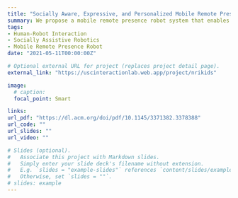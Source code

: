 ```yaml
---
title: "Socially Aware, Expressive, and Personalized Mobile Remote Presence: Co-Robots as Gateways to Access to K-12 In-School Education"
summary: We propose a mobile remote presence robot system that enables children who cannot go to school in person for social and medical reasons to access in-school education.
tags:
- Human-Robot Interaction
- Socially Assistive Robotics
- Mobile Remote Presence Robot
date: "2021-05-11T00:00:00Z"

# Optional external URL for project (replaces project detail page).
external_link: "https://uscinteractionlab.web.app/project/nrikids"

image:
  # caption: 
  focal_point: Smart

links:
url_pdf: "https://dl.acm.org/doi/pdf/10.1145/3371382.3378388"
url_code: ""
url_slides: ""
url_video: ""

# Slides (optional).
#   Associate this project with Markdown slides.
#   Simply enter your slide deck's filename without extension.
#   E.g. `slides = "example-slides"` references `content/slides/example-slides.md`.
#   Otherwise, set `slides = ""`.
# slides: example
---
```

